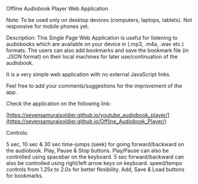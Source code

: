 Offline Audiobook Player Web Application

Note: To be used only on desktop devices (computers, laptops, tablets). Not responsive for mobile phones yet.

Description: This Single Page Web Application is useful for listening to audiobooks which are available on your device in (.mp3, .m4a, .wav etc.) formats. The users can also add bookmarks and save the bookmark file (in .JSON format) on their local machines for later use/continuation of the audiobook.

It is a very simple web application with no external JavaScript links.

Feel free to add your comments/suggestions for the improvement of the app.

Check the application on the following link:

[https://sevensamuraisoldier.github.io/youtube_audiobook_player/](https://sevensamuraisoldier.github.io/Offline_Audiobook_Player/)

Controls:

5 sec, 10 sec & 30 sec time-jumps (seek) for going forward/backward on the audiobook.
Play, Pause & Stop buttons. Play/Pause can also be controlled using spacebar on the keyboard.
5 sec forward/backward can also be controlled using right/left arrow keys on keyboard.
speed/tempo controls from 1.25x to 2.0x for better flexibility.
Add, Save & Load buttons for bookmarks.
